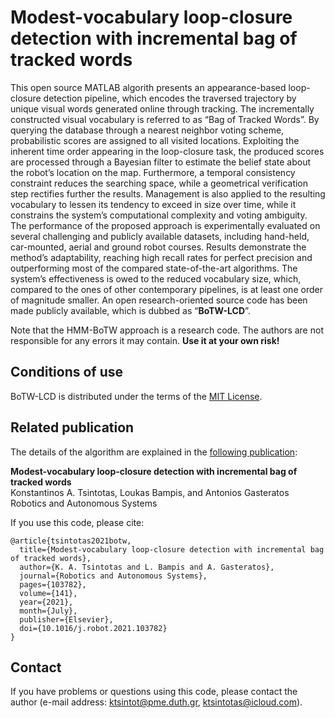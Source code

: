 # Modest-vocabulary loop-closure detection with incremental bag of tracked words

This open source MATLAB algorith presents an appearance-based loop-closure detection pipeline, which encodes the traversed trajectory by unique visual words generated online through tracking.
The incrementally constructed visual vocabulary is referred to as “Bag of Tracked Words”.
By querying the database through a nearest neighbor voting scheme, probabilistic scores are assigned to all visited locations.
Exploiting the inherent time order appearing in the loop-closure task, the produced scores are processed through a Bayesian filter to estimate the belief state about the robot’s location on the map.
Furthermore, a temporal consistency constraint reduces the searching space, while a geometrical verification step rectifies further the results.
Management is also applied to the resulting vocabulary to lessen its tendency to exceed in size over time, while it constrains the system’s computational complexity and voting ambiguity.
The performance of the proposed approach is experimentally evaluated on several challenging and publicly available datasets, including hand-held, car-mounted, aerial and ground robot courses.
Results demonstrate the method’s adaptability, reaching high recall rates for perfect precision and outperforming most of the compared state-of-the-art algorithms.
The system’s effectiveness is owed to the reduced vocabulary size, which, compared to the ones of other contemporary pipelines, is at least one order of magnitude smaller.
An open research-oriented source code has been made publicly available, which is dubbed as “**BoTW-LCD**”.

Note that the HMM-BoTW approach is a research code. The authors are not responsible for any errors it may contain. **Use it at your own risk!**

## Conditions of use
BoTW-LCD is distributed under the terms of the [MIT License](https://github.com/ktsintotas/HMM-BoTW/blob/master/LICENSE).

## Related publication
The details of the algorithm are explained in the [following publication](https://www.sciencedirect.com/science/article/pii/S0921889021000671): 

**Modest-vocabulary loop-closure detection with incremental bag of tracked words<br/>**
Konstantinos A. Tsintotas, Loukas Bampis, and Antonios Gasteratos<br/>
Robotics and Autonomous Systems 

If you use this code, please cite:

```
@article{tsintotas2021botw,
  title={Modest-vocabulary loop-closure detection with incremental bag of tracked words},  
  author={K. A. Tsintotas and L. Bampis and A. Gasteratos},   
  journal={Robotics and Autonomous Systems},
  pages={103782},
  volume={141},
  year={2021},   
  month={July},
  publisher={Elsevier},
  doi={10.1016/j.robot.2021.103782}
}
```

## Contact
If you have problems or questions using this code, please contact the author (e-mail address: ktsintot@pme.duth.gr, ktsintotas@icloud.com).

